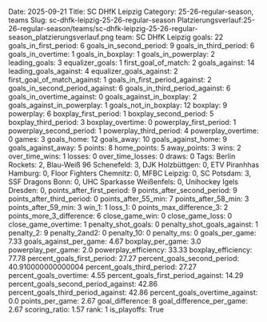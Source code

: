 Date: 2025-09-21
Title: SC DHfK Leipzig
Category: 25-26-regular-season, teams
Slug: sc-dhfk-leipzig-25-26-regular-season
Platzierungsverlauf:25-26-regular-season/teams/sc-dhfk-leipzig-25-26-regular-season_platzierungsverlauf.png
team: SC DHfK Leipzig
goals: 22
goals_in_first_period: 6
goals_in_second_period: 9
goals_in_third_period: 6
goals_in_overtime: 1
goals_in_boxplay: 1
goals_in_powerplay: 2
leading_goals: 3
equalizer_goals: 1
first_goal_of_match: 2
goals_against: 14
leading_goals_against: 4
equalizer_goals_against: 2
first_goal_of_match_against: 1
goals_in_first_period_against: 2
goals_in_second_period_against: 6
goals_in_third_period_against: 6
goals_in_overtime_against: 0
goals_against_in_boxplay: 2
goals_against_in_powerplay: 1
goals_not_in_boxplay: 12
boxplay: 9
powerplay: 6
boxplay_first_period: 1
boxplay_second_period: 5
boxplay_third_period: 3
boxplay_overtime: 0
powerplay_first_period: 1
powerplay_second_period: 1
powerplay_third_period: 4
powerplay_overtime: 0
games: 3
goals_home: 12
goals_away: 10
goals_against_home: 9
goals_against_away: 5
points: 8
home_points: 5
away_points: 3
wins: 2
over_time_wins: 1
losses: 0
over_time_losses: 0
draws: 0
Tags:  Berlin Rockets: 2,  Blau-Weiß 96 Schenefeld: 3,  DJK Holzbüttgen: 0,  ETV Piranhhas Hamburg: 0,  Floor Fighters Chemnitz: 0,  MFBC Leipzig: 0,  SC Potsdam: 3,  SSF Dragons Bonn: 0,  UHC Sparkasse Weißenfels: 0,  Unihockey Igels Dresden: 0,
points_after_first_period: 9
points_after_second_period: 9
points_after_third_period: 0
points_after_55_min: 7
points_after_58_min: 3
points_after_59_min: 3
win_1: 1
loss_1: 0
points_max_difference_3: 2
points_more_3_difference: 6
close_game_win: 0
close_game_loss: 0
close_game_overtime: 1
penalty_shot_goals: 0
penalty_shot_goals_against: 1
penalty_2: 9
penalty_2and2: 0
penalty_10: 0
penalty_ms: 0
goals_per_game: 7.33
goals_against_per_game: 4.67
boxplay_per_game: 3.0
powerplay_per_game: 2.0
powerplay_efficiency: 33.33
boxplay_efficiency: 77.78
percent_goals_first_period: 27.27
percent_goals_second_period: 40.910000000000004
percent_goals_third_period: 27.27
percent_goals_overtime: 4.55
percent_goals_first_period_against: 14.29
percent_goals_second_period_against: 42.86
percent_goals_third_period_against: 42.86
percent_goals_overtime_against: 0.0
points_per_game: 2.67
goal_difference: 8
goal_difference_per_game: 2.67
scoring_ratio: 1.57
rank: 1
is_playoffs: True
